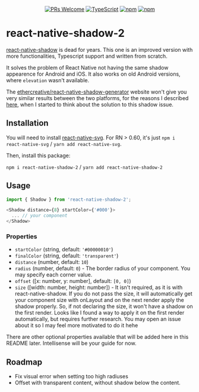 <div align="center">


[![PRs Welcome](https://img.shields.io/badge/PRs-welcome-brightgreen.svg?style=flat-square)](http://makeapullrequest.com)
[![TypeScript](https://badgen.net/npm/types/env-var)](http://www.typescriptlang.org/)
[![npm](https://img.shields.io/npm/v/react-native-shadow-2)](https://www.npmjs.com/package/react-native-shadow-2)
[![npm](https://img.shields.io/npm/dt/react-native-shadow-2)](https://www.npmjs.com/package/react-native-shadow-2)

</div>

# react-native-shadow-2

[react-native-shadow](https://github.com/879479119/react-native-shadow) is dead for years. This one is an improved version with more functionalities, Typescript support and written from scratch.

It solves the problem of React Native not having the same shadow appearence for Android and iOS. It also works on old Android versions, where `elevation` wasn't available.

The [ethercreative/react-native-shadow-generator](https://ethercreative.github.io/react-native-shadow-generator) website won't give you very similar results between the two platforms, for the reasons I described [here](https://github.com/ethercreative/react-native-shadow-generator/issues/2#issuecomment-738130722), when I started to think about the solution to this shadow issue.

## Installation

You will need to install [react-native-svg](https://github.com/react-native-svg/react-native-svg). For RN > 0.60, it's just `npm i react-native-svg` / `yarn add react-native-svg`.

Then, install this package:

`npm i react-native-shadow-2` / `yarn add react-native-shadow-2`


## Usage

```js
import { Shadow } from 'react-native-shadow-2';

<Shadow distance={8} startColor={'#000'}>
  ... // your component
</Shadow>
```

### Properties

* `startColor` (string, default: `'#00000010'`)
* `finalColor` (string, default: `'transparent'`)
* `distance` (number, default: `10`)
* `radius` (number, default: `0`) - The border radius of your component. You may specify each corner value.
* `offset` ([x: number, y: number], default: `[0, 0]`)
* `size` ([width: number, height: number]) - It isn't required, as it is with react-native-shadow. If you do not pass the size, it will automatically get your component size with onLayout and on the next render apply the shadow properly. So, if not declaring the size, it won't have a shadow on the first render. Looks like I found a way to apply it on the first render automatically, but requires further research. You may open an issue about it so I may feel more motivated to do it hehe

There are other optional properties available that will be added here in this README later. Intellisense will be your guide for now.

## Roadmap

* Fix visual error when setting too high radiuses
* Offset with transparent content, without shadow below the content.
